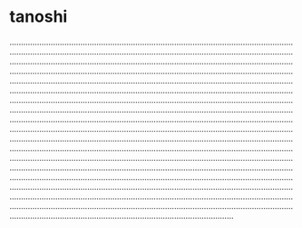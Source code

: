 # tanoshi

..........................................................................................................................................................................................................................................................................................................................................................................................................................................................................................................................................................................................................................................................................................................................................................................................................................................................................................................................................................................................................................................................................................................................................................................................................................................................................................................................................................................................................................................................................................................................................................................................................................................................................................................................................................................................................................................................................................................................................................................................................................................................................................................................................................................................................................................................................................................................................................................................................................